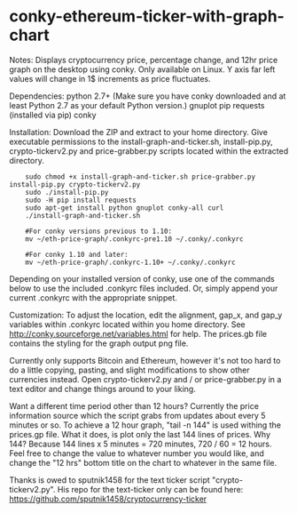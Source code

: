 # conky-ethereum-ticker-with-graph-chart
Notes:
Displays cryptocurrency price, percentage change, and 12hr price graph on the desktop using conky.
Only available on Linux. Y axis far left values will change in 1$ increments as price fluctuates.


Dependencies:
python 2.7+ (Make sure you have conky downloaded and at least Python 2.7 as your default Python version.)
gnuplot
pip
requests (installed via pip)
conky


Installation:
Download the ZIP and extract to your home directory.
Give executable permissions to the install-graph-and-ticker.sh, install-pip.py, crypto-tickerv2.py and price-grabber.py scripts located within the extracted directory.

		sudo chmod +x install-graph-and-ticker.sh price-grabber.py install-pip.py crypto-tickerv2.py
		sudo ./install-pip.py
		sudo -H pip install requests
		sudo apt-get install python gnuplot conky-all curl
		./install-graph-and-ticker.sh
		
		#For conky versions previous to 1.10:
		mv ~/eth-price-graph/.conkyrc-pre1.10 ~/.conky/.conkyrc
		
		#For conky 1.10 and later:
		mv ~/eth-price-graph/.conkyrc-1.10+ ~/.conky/.conkyrc


Depending on your installed version of conky, use one of the commands below to use the included .conkyrc files included. Or, simply append your current .conkyrc with the appropriate snippet.



Customization:
To adjust the location, edit the alignment, gap_x, and gap_y variables within .conkyrc located within you home directory. See http://conky.sourceforge.net/variables.html for help. The prices.gb file contains the styling for the graph output png file.

Currently only supports Bitcoin and Ethereum, however it's not too hard to do a little copying, pasting, and slight modifications to show other currencies instead. Open crypto-tickerv2.py and / or price-grabber.py in a text editor and change things around to your liking.

Want a different time period other than 12 hours? Currently the price information source which the script grabs from updates about every 5 minutes or so. To achieve a 12 hour graph, "tail -n 144" is used withing the prices.gp file. What it does, is plot only the last 144 lines of prices. Why 144? Because 144 lines x 5 minutes = 720 minutes, 720 / 60 = 12 hours. Feel free to change the value to whatever number you would like, and change the "12 hrs" bottom title on the chart to whatever in the same file.

Thanks is owed to sputnik1458 for the text ticker script "crypto-tickerv2.py". His repo for the text-ticker only can be found here: https://github.com/sputnik1458/cryptocurrency-ticker
